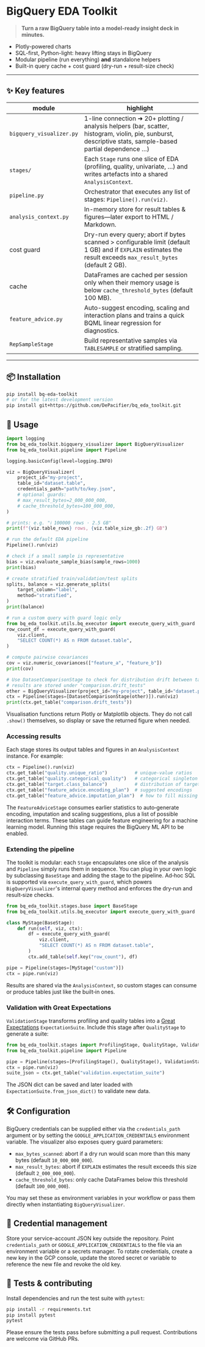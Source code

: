 # BigQuery EDA Toolkit

> **Turn a raw BigQuery table into a model-ready insight deck in minutes.**

* Plotly-powered charts  
* SQL-first, Python-light: heavy lifting stays in BigQuery  
* Modular pipeline (run everything) **and** standalone helpers  
* Built-in query cache + cost guard (dry-run + result-size check)

---

## ✨ Key features

| module | highlight |
|--------|-----------|
| `bigquery_visualizer.py` | 1-line connection ➜ 20+ plotting / analysis helpers (bar, scatter, histogram, violin, pie, sunburst, descriptive stats, sample-based partial dependence …) |
| `stages/` | Each `Stage` runs one slice of EDA (profiling, quality, univariate, …) and writes artefacts into a shared `AnalysisContext`. |
| `pipeline.py` | Orchestrator that executes any list of stages: `Pipeline().run(viz)`. |
| `analysis_context.py` | In-memory store for result tables & figures—later export to HTML / Markdown. |
| cost guard | Dry-run every query; abort if bytes scanned > configurable limit (default 1 GB) and if `EXPLAIN` estimates the result exceeds `max_result_bytes` (default 2 GB). |
| cache | DataFrames are cached per session only when their memory usage is below `cache_threshold_bytes` (default 100 MB). |
| `feature_advice.py` | Auto-suggest encoding, scaling and interaction plans and trains a quick BQML linear regression for diagnostics. |
| `RepSampleStage` | Build representative samples via `TABLESAMPLE` or stratified sampling. |

---

## 📦 Installation

```bash
pip install bq-eda-toolkit
# or for the latest development version
pip install git+https://github.com/DePacifier/bq_eda_toolkit.git
```

## 🚀 Usage

```python
import logging
from bq_eda_toolkit.bigquery_visualizer import BigQueryVisualizer
from bq_eda_toolkit.pipeline import Pipeline

logging.basicConfig(level=logging.INFO)

viz = BigQueryVisualizer(
    project_id="my-project",
    table_id="dataset.table",
    credentials_path="path/to/key.json",
    # optional guards:
    # max_result_bytes=2_000_000_000,
    # cache_threshold_bytes=100_000_000,
)

# prints: e.g. "ℹ️ 100000 rows · 2.5 GB"
print(f"{viz.table_rows} rows, {viz.table_size_gb:.2f} GB")

# run the default EDA pipeline
Pipeline().run(viz)

# check if a small sample is representative
bias = viz.evaluate_sample_bias(sample_rows=1000)
print(bias)

# create stratified train/validation/test splits
splits, balance = viz.generate_splits(
    target_column="label",
    method="stratified",
)
print(balance)

# run a custom query with guard logic only
from bq_eda_toolkit.utils.bq_executor import execute_query_with_guard
row_count_df = execute_query_with_guard(
    viz.client,
    "SELECT COUNT(*) AS n FROM dataset.table",
)

# compute pairwise covariances
cov = viz.numeric_covariances(["feature_a", "feature_b"])
print(cov)

# Use DatasetComparisonStage to check for distribution drift between tables
# results are stored under "comparison.drift_tests"
other = BigQueryVisualizer(project_id="my-project", table_id="dataset.previous")
ctx = Pipeline(stages=[DatasetComparisonStage(other)]).run(viz)
print(ctx.get_table("comparison.drift_tests"))
```

Visualisation functions return Plotly or Matplotlib objects. They do not call
``.show()`` themselves, so display or save the returned figure when needed.

### Accessing results

Each stage stores its output tables and figures in an `AnalysisContext` instance.
For example:

```python
ctx = Pipeline().run(viz)
ctx.get_table("quality.unique_ratio")          # unique-value ratios
ctx.get_table("quality.categorical_quality")   # categorical singleton stats
ctx.get_table("target.class_balance")          # distribution of target classes
ctx.get_table("feature_advice.encoding_plan")  # suggested encodings
ctx.get_table("feature_advice.imputation_plan")  # how to fill missing values
```

The `FeatureAdviceStage` consumes earlier statistics to auto‑generate
encoding, imputation and scaling suggestions, plus a list of possible
interaction terms. These tables can guide feature engineering for a
machine learning model.
Running this stage requires the BigQuery ML API to be enabled.

### Extending the pipeline

The toolkit is modular: each `Stage` encapsulates one slice of the analysis and
`Pipeline` simply runs them in sequence. You can plug in your own logic by
subclassing `BaseStage` and adding the stage to the pipeline. Ad‑hoc SQL is
supported via `execute_query_with_guard`, which powers `BigQueryVisualizer`'s
internal query method and enforces the dry‑run and result‑size checks.

```python
from bq_eda_toolkit.stages.base import BaseStage
from bq_eda_toolkit.utils.bq_executor import execute_query_with_guard

class MyStage(BaseStage):
    def run(self, viz, ctx):
        df = execute_query_with_guard(
            viz.client,
            "SELECT COUNT(*) AS n FROM dataset.table",
        )
        ctx.add_table(self.key("row_count"), df)

pipe = Pipeline(stages=[MyStage("custom")])
ctx = pipe.run(viz)
```

Results are shared via the `AnalysisContext`, so custom stages can consume or
produce tables just like the built‑in ones.

### Validation with Great Expectations

`ValidationStage` transforms profiling and quality tables into a
[Great Expectations](https://greatexpectations.io/) `ExpectationSuite`.
Include this stage after `QualityStage` to generate a suite:

```python
from bq_eda_toolkit.stages import ProfilingStage, QualityStage, ValidationStage
from bq_eda_toolkit.pipeline import Pipeline

pipe = Pipeline(stages=[ProfilingStage(), QualityStage(), ValidationStage()])
ctx = pipe.run(viz)
suite_json = ctx.get_table("validation.expectation_suite")
```

The JSON dict can be saved and later loaded with
`ExpectationSuite.from_json_dict()` to validate new data.

## 🛠️ Configuration

BigQuery credentials can be supplied either via the `credentials_path` argument or by setting the `GOOGLE_APPLICATION_CREDENTIALS` environment variable. The visualizer also exposes query guard parameters:

- `max_bytes_scanned`: abort if a dry run would scan more than this many bytes (default `10_000_000_000`).
- `max_result_bytes`: abort if `EXPLAIN` estimates the result exceeds this size (default `2_000_000_000`).
- `cache_threshold_bytes`: only cache DataFrames below this threshold (default `100_000_000`).

You may set these as environment variables in your workflow or pass them directly when instantiating `BigQueryVisualizer`.

## 🔐 Credential management

Store your service-account JSON key outside the repository. Point `credentials_path` or `GOOGLE_APPLICATION_CREDENTIALS` to the file via an environment variable or a secrets manager. To rotate credentials, create a new key in the GCP console, update the stored secret or variable to reference the new file and revoke the old key.

## 🧪 Tests & contributing

Install dependencies and run the test suite with `pytest`:

```bash
pip install -r requirements.txt
pip install pytest
pytest
```

Please ensure the tests pass before submitting a pull request. Contributions are welcome via GitHub PRs.

